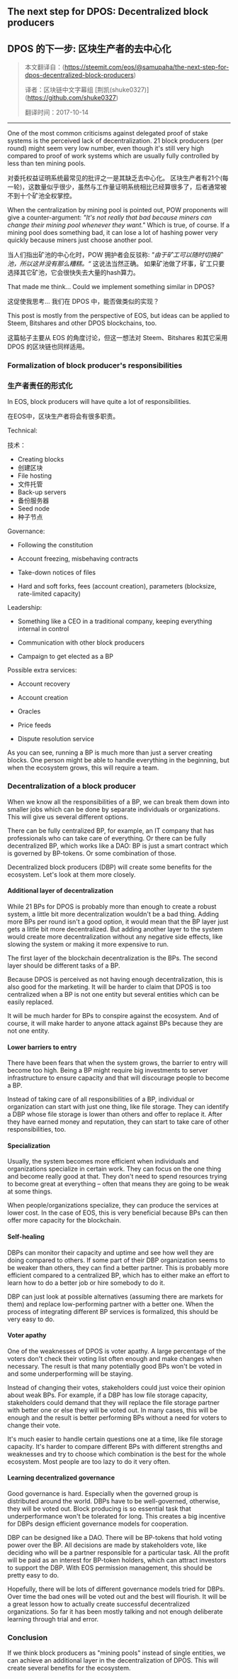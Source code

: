 The next step for DPOS: Decentralized block producers
--------------------------------------------------

DPOS 的下一步: 区块生产者的去中心化
--------------------------------------------------

> 本文翻译自：(https://steemit.com/eos/@samupaha/the-next-step-for-dpos-decentralized-block-producers)
> 
> 译者：区块链中文字幕组 [荆凯(shuke0327)] (https://github.com/shuke0327)
> 
> 翻译时间：2017-10-14

---------------------------

One of the most common criticisms against delegated proof of stake systems is the perceived lack of decentralization. 21 block producers (per round) might seem very low number, even though it's still very high compared to proof of work systems which are usually fully controlled by less than ten mining pools.

对委托权益证明系统最常见的批评之一是其缺乏去中心化。 区块生产者有21个(每一轮)，这数量似乎很少，虽然与工作量证明系统相比已经算很多了，后者通常被不到十个矿池全权掌控。

When the centralization by mining pool is pointed out, POW proponents will give a counter-argument:  _"It's not really that bad because miners can change their mining pool whenever they want."_  Which is true, of course. If a mining pool does something bad, it can lose a lot of hashing power very quickly because miners just choose another pool.

当人们指出矿池的中心化时，POW 拥护者会反驳称: _"由于矿工可以随时切换矿池，所以这并没有那么糟糕。“_ 这说法当然正确。 如果矿池做了坏事，矿工只要选择其它矿池，它会很快失去大量的hash算力。

That made me think... Could we implement something similar in DPOS?

这促使我思考... 我们在 DPOS 中，能否做类似的实现？

This post is mostly from the perspective of EOS, but ideas can be applied to Steem, Bitshares and other DPOS blockchains, too.

这篇帖子主要从 EOS 的角度讨论，但这一想法对 Steem、Bitshares 和其它采用 DPOS 的区块链也同样适用。

### Formalization of block producer's responsibilities

### 生产者责任的形式化

In EOS, block producers will have quite a lot of responsibilities.

在EOS中，区块生产者将会有很多职责。

Technical:

技术：


*   Creating blocks
*   创建区块
*   File hosting
*   文件托管
*   Back-up servers
*   备份服务器
*   Seed node
*   种子节点

Governance:

*   Following the constitution

*   Account freezing, misbehaving contracts

*   Take-down notices of files

*   Hard and soft forks, fees (account creation), parameters (blocksize, rate-limited capacity)

Leadership:

*   Something like a CEO in a traditional company, keeping everything internal in control

*   Communication with other block producers

*   Campaign to get elected as a BP

Possible extra services:

*   Account recovery

*   Account creation

*   Oracles

*   Price feeds

*   Dispute resolution service

As you can see, running a BP is much more than just a server creating blocks. One person might be able to handle everything in the beginning, but when the ecosystem grows, this will require a team.

### Decentralization of a block producer


When we know all the responsibilities of a BP, we can break them down into smaller jobs which can be done by separate individuals or organizations. This will give us several different options.

There can be fully centralized BP, for example, an IT company that has professionals who can take care of everything. Or there can be fully decentralized BP, which works like a DAO: BP is just a smart contract which is governed by BP-tokens. Or some combination of those.

Decentralized block producers (DBP) will create some benefits for the ecosystem. Let's look at them more closely.

#### Additional layer of decentralization


While 21 BPs for DPOS is probably more than enough to create a robust system, a little bit more decentralization wouldn't be a bad thing. Adding more BPs per round isn't a good option, it would mean that the BP layer just gets a little bit more decentralized. But adding another layer to the system would create more decentralization without any negative side effects, like slowing the system or making it more expensive to run.

The first layer of the blockchain decentralization is the BPs. The second layer should be different tasks of a BP.

Because DPOS is perceived as not having enough decentralization, this is also good for the marketing. It will be harder to claim that DPOS is too centralized when a BP is not one entity but several entities which can be easily replaced.

It will be much harder for BPs to conspire against the ecosystem. And of course, it will make harder to anyone attack against BPs because they are not one entity.

#### Lower barriers to entry

There have been fears that when the system grows, the barrier to entry will become too high. Being a BP might require big investments to server infrastructure to ensure capacity and that will discourage people to become a BP.

Instead of taking care of all responsibilities of a BP, individual or organization can start with just one thing, like file storage. They can identify a DBP whose file storage is lower than others and offer to replace it. After they have earned money and reputation, they can start to take care of other responsibilities, too.

#### Specialization

Usually, the system becomes more efficient when individuals and organizations specialize in certain work. They can focus on the one thing and become really good at that. They don't need to spend resources trying to become great at everything – often that means they are going to be weak at some things.

When people/organizations specialize, they can produce the services at lower cost. In the case of EOS, this is very beneficial because BPs can then offer more capacity for the blockchain.

#### Self-healing

DBPs can monitor their capacity and uptime and see how well they are doing compared to others. If some part of their DBP organization seems to be weaker than others, they can find a better partner. This is probably more efficient compared to a centralized BP, which has to either make an effort to learn how to do a better job or hire somebody to do it.

DBP can just look at possible alternatives (assuming there are markets for them) and replace low-performing partner with a better one. When the process of integrating different BP services is formalized, this should be very easy to do.

#### Voter apathy

One of the weaknesses of DPOS is voter apathy. A large percentage of the voters don't check their voting list often enough and make changes when necessary. The result is that many potentially good BPs won't be voted in and some underperforming will be staying.

Instead of changing their votes, stakeholders could just voice their opinion about weak BPs. For example, if a DBP has low file storage capacity, stakeholders could demand that they will replace the file storage partner with better one or else they will be voted out. In many cases, this will be enough and the result is better performing BPs without a need for voters to change their vote.

It's much easier to handle certain questions one at a time, like file storage capacity. It's harder to compare different BPs with different strengths and weaknesses and try to choose which combination is the best for the whole ecosystem. Most people are too lazy to do it very often.

#### Learning decentralized governance

Good governance is hard. Especially when the governed group is distributed around the world. DBPs have to be well-governed, otherwise, they will be voted out. Block producing is so essential task that underperformance won't be tolerated for long. This creates a big incentive for DBPs design efficient governance models for cooperation.

DBP can be designed like a DAO. There will be BP-tokens that hold voting power over the BP. All decisions are made by stakeholders vote, like deciding who will be a partner responsible for a particular task. All the profit will be paid as an interest for BP-token holders, which can attract investors to support the DBP. With EOS permission management, this should be pretty easy to do.

Hopefully, there will be lots of different governance models tried for DBPs. Over time the bad ones will be voted out and the best will flourish. It will be a great lesson how to actually create successful decentralized organizations. So far it has been mostly talking and not enough deliberate learning through trial and error.

### Conclusion


If we think block producers as "mining pools" instead of single entities, we can achieve an additional layer in the decentralization of DPOS. This will create several benefits for the ecosystem.


[1]:https://steemit.com/@samupaha
[2]:https://steemit.com/trending/eos
